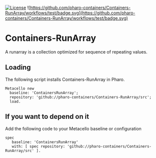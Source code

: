 [![License](https://img.shields.io/badge/license-MIT-blue.svg)](https://img.shields.io/badge/license-MIT-blue.svg)
![https://github.com/pharo-containers/Containers-RunArray/workflows/test/badge.svg](https://github.com/pharo-containers/Containers-RunArray/workflows/test/badge.svg)

# Containers-RunArray
A runarray is a collection optimized for sequence of repeating values. 

## Loading 
The following script installs Containers-RunArray in Pharo.

```smalltalk
Metacello new
  baseline: 'ContainersRunArray';
  repository: 'github://pharo-containers/Containers-RunArray/src';
  load.
```

## If you want to depend on it 

Add the following code to your Metacello baseline or configuration 

```smalltalk
spec 
   baseline: 'ContainersRunArray' 
   with: [ spec repository: 'github://pharo-containers/Containers-RunArray/src' ].
```
